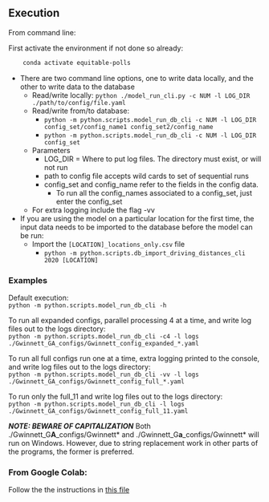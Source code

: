 ## Execution

From command line:

First activate the environment if not done so already:
```bash
    conda activate equitable-polls
```

* There are two command line options, one to write data locally, and the other to write data to the database
    * Read/write locally: `python ./model_run_cli.py -c NUM -l LOG_DIR ./path/to/config/file.yaml`
    * Read/write from/to database:
        * `python -m python.scripts.model_run_db_cli -c NUM -l LOG_DIR config_set/config_name1 config_set2/config_name`
        * `python -m python.scripts.model_run_db_cli -c NUM -l LOG_DIR config_set`
    * Parameters
        * LOG_DIR = Where to put log files. The directory must exist, or will not run
        * path to config file accepts wild cards to set of sequential runs
        * config_set and config_name refer to the fields in the config data.
            * To run all the config_names associated to a config_set, just enter the config_set
    * For extra logging include the flag -vv
* If you are using the model on a particular location for the first time, the input data needs to be imported to the database before the model can be run:
    * Import the `[LOCATION]_locations_only.csv` file
        * `python -m python.scripts.db_import_driving_distances_cli 2020 [LOCATION]`


### Examples

Default execution:\
```python -m python.scripts.model_run_db_cli -h```

To run all expanded configs, parallel processing 4 at a time, and write log files out to the logs directory:\
```python -m python.scripts.model_run_db_cli -c4 -l logs ./Gwinnett_GA_configs/Gwinnett_config_expanded_*.yaml```

To run all full configs run one at a time, extra logging printed to the console, and write log files out to the logs directory:\
```python -m python.scripts.model_run_db_cli -vv -l logs ./Gwinnett_GA_configs/Gwinnett_config_full_*.yaml```

To run only the full_11 and write log files out to the logs directory:\
```python -m python.scripts.model_run_db_cli -l logs ./Gwinnett_GA_configs/Gwinnett_config_full_11.yaml```


***NOTE: BEWARE OF CAPITALIZATION***  Both ./Gwinnett_G**A**_configs/Gwinnett* and ./Gwinnett_G**a**_configs/Gwinnett* will run on Windows. However, due to string replacement work in other parts of the programs, the former is preferred.


### From Google Colab:
Follow the the instructions in [this file](/Colab_runs/colab_Gwinnett_expanded_multi_11_12_13_14_15.ipynb)
